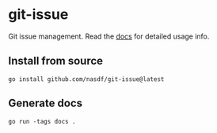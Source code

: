 # git-issue

Git issue management. Read the [docs](./docs/git-issue.md) for detailed usage info.

## Install from source

```
go install github.com/nasdf/git-issue@latest
```

## Generate docs

```
go run -tags docs .
```
